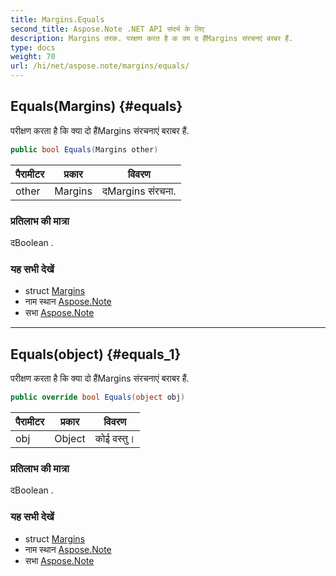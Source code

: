 ```yaml
---
title: Margins.Equals
second_title: Aspose.Note .NET API संदर्भ के लिए
description: Margins तरक. परक्षण करत है क क्य द हैंMargins संरचनएं बरबर हैं.
type: docs
weight: 70
url: /hi/net/aspose.note/margins/equals/
---
```

## Equals(Margins) {#equals}

परीक्षण करता है कि क्या दो हैंMargins संरचनाएं बराबर हैं.

```csharp
public bool Equals(Margins other)
```

| पैरामीटर | प्रकार | विवरण |
| --- | --- | --- |
| other | Margins | दMargins संरचना. |

### प्रतिलाभ की मात्रा

दBoolean .

### यह सभी देखें

* struct [Margins](../)
* नाम स्थान [Aspose.Note](../../margins/)
* सभा [Aspose.Note](../../../)

---

## Equals(object) {#equals_1}

परीक्षण करता है कि क्या दो हैंMargins संरचनाएं बराबर हैं.

```csharp
public override bool Equals(object obj)
```

| पैरामीटर | प्रकार | विवरण |
| --- | --- | --- |
| obj | Object | कोई वस्तु। |

### प्रतिलाभ की मात्रा

दBoolean .

### यह सभी देखें

* struct [Margins](../)
* नाम स्थान [Aspose.Note](../../margins/)
* सभा [Aspose.Note](../../../)


